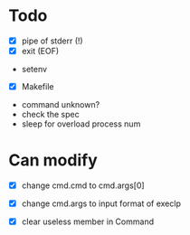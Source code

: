 # Todo
- [x] pipe of stderr (!)
- [x] exit (EOF)
- setenv
- [x] Makefile
- command unknown?
- check the spec
- sleep for overload process num
# Can modify
- [x] change cmd.cmd to cmd.args[0]
- [x] change cmd.args to input format of execlp
- [x] clear useless member in Command


